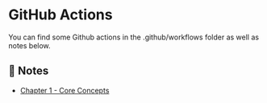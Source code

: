 # GitHub Actions 

You can find some Github actions in the .github/workflows folder as well as notes below. 

## 📙 Notes 

- [Chapter 1 - Core Concepts](./Notes/Chapter-1.md)

